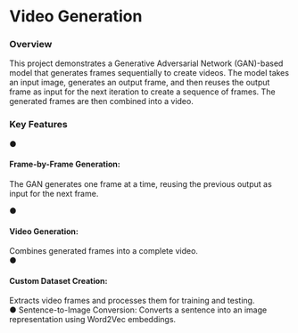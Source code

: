 <h1>Video Generation</h1>
<h3>Overview</h3>
<p>This project demonstrates a Generative Adversarial Network (GAN)-based model that generates frames sequentially to create videos. The model takes an input image, generates an output frame, and then reuses the output frame as input for the next iteration to create a sequence of frames. The generated frames are then combined into a video.</p>
<h3>
  Key Features
</h3>
<p>
    &#9679;  <h4>Frame-by-Frame Generation:</h4> The GAN generates one frame at a time, reusing the previous output as input for the next frame.<br>
  
   &#9679;  <h4>Video Generation:</h4> Combines generated frames into a complete video.<br>
   &#9679;  <h4>Custom Dataset Creation:</h4> Extracts video frames and processes them for training and testing.<br>
   &#9679;  Sentence-to-Image Conversion: Converts a sentence into an image representation using Word2Vec embeddings.
</p>
